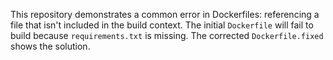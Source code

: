 This repository demonstrates a common error in Dockerfiles: referencing a file that isn't included in the build context.  The initial `Dockerfile` will fail to build because `requirements.txt` is missing. The corrected `Dockerfile.fixed` shows the solution.